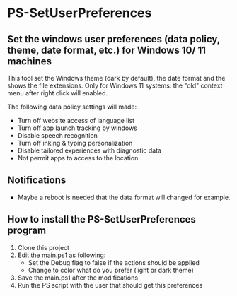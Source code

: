 # PS-SetUserPreferences

## Set the windows user preferences (data policy, theme, date format, etc.) for Windows 10/ 11 machines

This tool set the Windows theme (dark by default), the date format and the shows the file extensions. Only for Windows 11 systems: the "old" context menu after right click will enabled. 

The following data policy settings will made:

* Turn off website access of language list
* Turn off app launch tracking by windows
* Disable speech recognition
* Turn off inking & typing personalization
* Disable tailored experiences with diagnostic data
* Not permit apps to access to the location

## Notifications

* Maybe a reboot is needed that the data format will changed for example.

## How to install the PS-SetUserPreferences program

1. Clone this project
2. Edit the main.ps1 as following:
    - Set the Debug flag to false if the actions should be applied
    - Change to color what do you prefer (light or dark theme)
3. Save the main.ps1 after the modifications
4. Run the PS script with the user that should get this preferences
